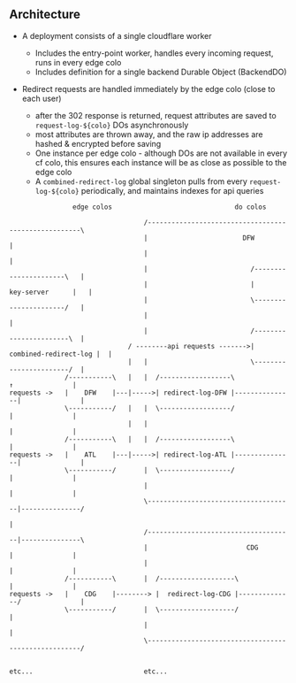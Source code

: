 ## Architecture

- A deployment consists of a single cloudflare worker
  - Includes the entry-point worker, handles every incoming request, runs in every edge colo
  - Includes definition for a single backend Durable Object (BackendDO)

- Redirect requests are handled immediately by the edge colo (close to each user)
  - after the 302 response is returned, request attributes are saved to `request-log-${colo}` DOs asynchronously
  - most attributes are thrown away, and the raw ip addresses are hashed & encrypted before saving
  - One instance per edge colo - although DOs are not available in every cf colo, this ensures each instance will be as close as possible to the edge colo
  - A `combined-redirect-log` global singleton pulls from every `request-log-${colo}` periodically, and maintains indexes for api queries

```
                edge colos                               do colos
                
                                  /-----------------------------------------------------\
                                  |                        DFW                          |
                                  |                                                     |
                                  |                          /----------------------\   |
                                  |                          |      key-server      |   |
                                  |                          \----------------------/   |
                                  |                                                     |
                                  |                          /-----------------------\  |
                              / --------api requests ------->| combined-redirect-log |  |
                              |   |                          \-----------------------/  |
              /-----------\   |   |  /------------------\               ↑               |
requests ->   |    DFW    |---|----->| redirect-log-DFW |---------------|               |
              \-----------/   |   |  \------------------/               |               |
                              |   |                                     |               |
              /-----------\   |   |  /------------------\               |               |
requests ->   |    ATL    |---|----->| redirect-log-ATL |---------------|               |
              \-----------/       |  \------------------/               |               |
                                  |                                     |               |
                                  \-------------------------------------|---------------/
                                                                        |
                                  /-------------------------------------|---------------\                
                                  |                         CDG         |               |
                                  |                                     |               |
              /-----------\       |  /-------------------\              |               |
requests ->   |    CDG    |--------> |  redirect-log-CDG |--------------/               |
              \-----------/       |  \-------------------/                              |
                                  |                                                     |
                                  \-----------------------------------------------------/


etc...                            etc...

```
